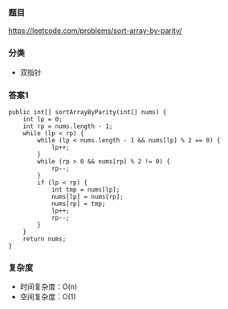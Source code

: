 ### 题目
https://leetcode.com/problems/sort-array-by-parity/

### 分类
* 双指针

### 答案1
```
public int[] sortArrayByParity(int[] nums) {
    int lp = 0;
    int rp = nums.length - 1;
    while (lp < rp) {
        while (lp < nums.length - 1 && nums[lp] % 2 == 0) {
            lp++;
        }
        while (rp > 0 && nums[rp] % 2 != 0) {
            rp--;
        }
        if (lp < rp) {
            int tmp = nums[lp];
            nums[lp] = nums[rp];
            nums[rp] = tmp;
            lp++;
            rp--;
        }
    }
    return nums;
}
```

### 复杂度
* 时间复杂度：O(n)
* 空间复杂度：O(1)
